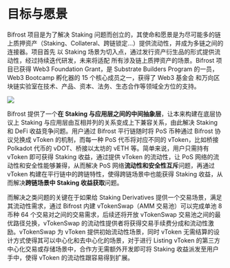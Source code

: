 # 目标与愿景

Bifrost 项目是为了解决 Staking 问题而创立的，其使命和愿景是为尽可能多的链上质押资产（Staking、Collateral、跨链锁定...）提供流动性，并成为多链之间的连接器。项目首先 以 Staking 场景为切入点，通过发行资产衍生品的形式提供流动性，经过持续迭代研发，未来将适配 所有涉及链上质押资产的场景。Bifrost 项目已获得 Web3 Foundation Grant，是 Substrate Builders Program 的一员，Web3 Bootcamp 孵化器的 15 个核心成员之一，获得了 Web3 基金会 和万向区块链实验室在技术、产品、资本、法务、生态合作等领域全方位的支持。

![](../.gitbook/assets/bifrost\_layer.png)

Bifrost 提供了一个**在 Staking 与应用层之间的中间抽象层**，让本来构建在底层协议上 Staking 与应用层由互相并列的关系变成上下兼容关系，由此解决 Staking 和 DeFi 收益竞争问题。用户通过 Bifrost 平行链随时将 PoS 币种通过 Bifrost 协议兑换成 vToken 的机制，而每一种 PoS 代币将对应不同的 vToken，比如桥接 Polkadot 代币的 vDOT、桥接以太坊的 vETH 等。简单来说，用户只需持有 vToken 即可获得 Staking 收益，通过提供 vToken 的流动性，让 PoS 网络的流动性和安全性能够兼得，从而解决 PoS 网络**流动性和安全性互斥**问题，再通过 vToken 构建在平行链中的跨链特性，使得跨链场景中也能获得 Staking 收益，从而解决**跨链场景中 Staking 收益获取**问题。

而解决之类问题的关键在于如果给 Staking Derivatives 提供一个交易场景，满足其流动性需求，通过 Bifrost 内建 vTokenSwap（AMM 交易池）可以完成单池 8 币种 64 个交易对之间的交易需求，后续还将开放 vTokenSwap 交易池之间的最优路径兑换，vTokenSwap 的流动性提供者将获得交易手续费分成和流动性激励。vTokenSwap 为 vToken 提供初始流动性场景，同时 vToken 无需结算的设计方式使得其可以中心化和去中心化的场景，对于进行 Listing vToken 的第三方中心化交易或存储场景中，合作方无需额外开发即可将 Staking 收益派发至用户手中，使得 vToken 的流动性跟容易得到扩展。

